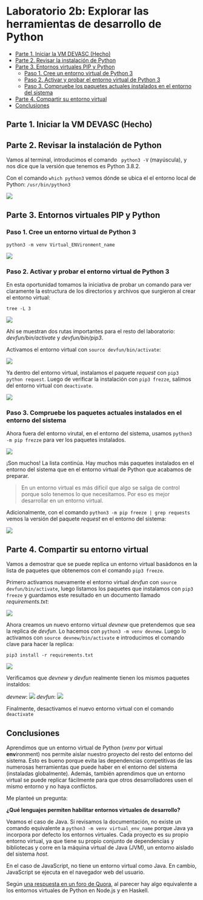 # Laboratorio 2b: Explorar las herramientas de desarrollo de Python <!-- omit in toc -->

- [Parte 1. Iniciar la VM DEVASC (Hecho)](#parte-1-iniciar-la-vm-devasc-hecho)
- [Parte 2. Revisar la instalación de Python](#parte-2-revisar-la-instalación-de-python)
- [Parte 3. Entornos virtuales PIP y Python](#parte-3-entornos-virtuales-pip-y-python)
  - [Paso 1. Cree un entorno virtual de Python 3](#paso-1-cree-un-entorno-virtual-de-python-3)
  - [Paso 2. Activar y probar el entorno virtual de Python 3](#paso-2-activar-y-probar-el-entorno-virtual-de-python-3)
  - [Paso 3. Compruebe los paquetes actuales instalados en el entorno del sistema](#paso-3-compruebe-los-paquetes-actuales-instalados-en-el-entorno-del-sistema)
- [Parte 4. Compartir su entorno virtual](#parte-4-compartir-su-entorno-virtual)
- [Conclusiones](#conclusiones)


## Parte 1. Iniciar la VM DEVASC (Hecho)

## Parte 2. Revisar la instalación de Python

Vamos al terminal, introducimos el comando ` python3 -V` (mayúscula), y nos dice que la versión que tenemos es Python 3.8.2.

Con el comando `which python3` vemos dónde se ubica el el entorno local de Python: `/usr/bin/python3`

![](sources/2023-04-06-11-52-20.png)

## Parte 3. Entornos virtuales PIP y Python

### Paso 1. Cree un entorno virtual de Python 3

```
python3 -m venv Virtual_ENVironment_name
```

![](sources/2023-04-06-12-02-25.png)


### Paso 2. Activar y probar el entorno virtual de Python 3

En esta oportunidad tomamos la iniciativa de probar un comando para ver claramente la estructura de los directorios y archivos que surgieron al crear el entorno virtual:

```
tree -L 3
```

![](sources/2023-04-06-12-13-49.png)

Ahí se muestran dos rutas importantes para el resto del laboratorio: _devfun/bin/activate_ y _devfun/bin/pip3_.

Activamos el entorno virtual con `source devfun/bin/activate`:

![](sources/2023-04-06-12-16-24.png)

Ya dentro del entorno virtual, instalamos el paquete _request_ con `pip3 python request`. Luego de verificar la instalación con `pip3 frezze`, salimos del entorno virtual con `deactivate`.

![](sources/2023-04-06-12-49-09.png)

### Paso 3. Compruebe los paquetes actuales instalados en el entorno del sistema

Ahora fuera del entorno virutal, en el entorno del sistema, usamos `python3 -m pip frezze` para ver los paquetes instalados.

![](sources/2023-04-06-12-55-39.png)

¡Son muchos! La lista continúa. Hay muchos más paquetes instalados en el entorno del sistema que en el entorno virtual de Python que acabamos de preparar. 

> En un entorno virtual es más difícil que algo se salga de control porque solo tenemos lo que necesitamos. Por eso es mejor desarrollar en un entorno virtual. 

Adicionalmente, con el comando `python3 -m pip freeze | grep requests` vemos la versión del paquete _request_ en el entorno del sistema:

![](sources/2023-04-06-13-12-09.png)

## Parte 4. Compartir su entorno virtual

Vamos a demostrar que se puede replica un entorno virtual basádonos en la lista de paquetes que obtenemos con el comando `pip3 freeze`.

Primero activamos nuevamente el entorno virtual _devfun_ con `source devfun/bin/activate`, luego listamos los paquetes que instalamos con `pip3 freeze` y guardamos este resultado en un documento llamado _requirements.txt_:

![](sources/2023-04-06-20-38-45.png)

Ahora creamos un nuevo entorno virtual _devnew_ que pretendemos que sea la replica de _devfun_. Lo hacemos con `python3 -m venv devnew`. Luego lo activamos con `source devnew/bin/activate` e introducimos el comando clave para hacer la replica: 

```
pip3 install -r requirements.txt
```

![](sources/2023-04-06-20-39-39.png)



Verificamos que _devnew_ y _devfun_ realmente tienen los mismos paquetes instaldos:

_devnew_:
![](sources/2023-04-06-20-40-34.png)
_devfun_:
![](sources/2023-04-06-20-55-28.png)

Finalmente, desactivamos el nuevo entorno virtual con el comando `deactivate`

## Conclusiones

Aprendimos que un entorno virtual de Python (_venv_ por **v**irtual **env**ironment) nos permite aislar nuestro proyecto del resto del entorno del sistema. Esto es bueno porque evita las dependencias competitivas de las numerosas herramientas que puede haber en el entorno del sistema (instaladas globalmente). Además, también aprendimos que un entorno virtual se puede replicar fácilmente para que otros desarrolladores usen el mismo entorno y no haya conflictos. 

Me planteé un pregunta:

**¿Qué lenguajes permiten habilitar entornos virtuales de desarrollo?**

Veamos el caso de Java. Si revisamos la documentación, no existe un comando equivalente a `python3 -m venv virtual_env_name` porque Java ya incorpora por defecto los entornos virtuales. Cada proyecto es su propio entorno virtual, ya que tiene su propio conjunto de dependencias y bibliotecas y corre en la máquina virtual de Java (JVM), un entorno aislado del sistema _host_.

En el caso de JavaScript, no tiene un entorno virtual como Java. En cambio, JavaScript se ejecuta en el navegador web del usuario.

Según [una respuesta en un foro de Quora](https://qr.ae/prjESj), al parecer hay algo equivalente a los entornos virtuales de Python en Node.js y en Haskell.